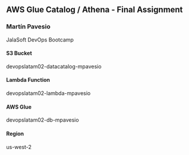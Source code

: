 ## AWS Glue Catalog / Athena - Final Assignment
### Martín Pavesio
JalaSoft DevOps Bootcamp

#### S3 Bucket
devopslatam02-datacatalog-mpavesio

#### Lambda Function
devopslatam02-lambda-mpavesio

#### AWS Glue
devopslatam02-db-mpavesio

#### Region
us-west-2 
